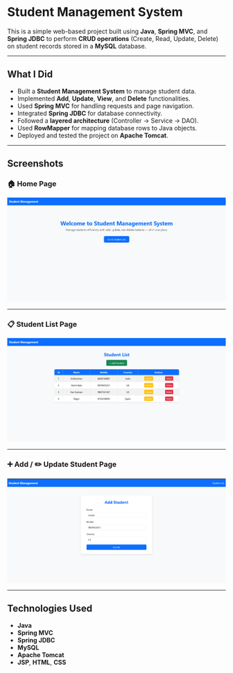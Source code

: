# Student Management System

This is a simple web-based project built using **Java**, **Spring MVC**, and **Spring JDBC** to perform **CRUD operations** (Create, Read, Update, Delete) on student records stored in a **MySQL** database.

---

## What I Did

- Built a **Student Management System** to manage student data.
- Implemented **Add**, **Update**, **View**, and **Delete** functionalities.
- Used **Spring MVC** for handling requests and page navigation.
- Integrated **Spring JDBC** for database connectivity.
- Followed a **layered architecture** (Controller → Service → DAO).
- Used **RowMapper** for mapping database rows to Java objects.
- Deployed and tested the project on **Apache Tomcat**.

---

## Screenshots

### 🏠 Home Page  
![Home Page](images/Screenshot%202025-10-06%20214644.png)

---

### 📋 Student List Page  
![Student List](images/Screenshot%202025-10-06%20215311.png)

---

### ➕ Add / ✏️ Update Student Page  
![Add Student](images/Screenshot%202025-10-06%20215334.png)

---

## Technologies Used

- **Java**
- **Spring MVC**
- **Spring JDBC**
- **MySQL**
- **Apache Tomcat**
- **JSP**, **HTML**, **CSS**

